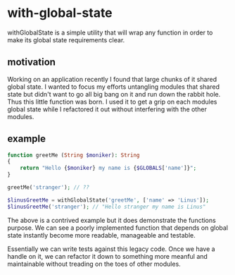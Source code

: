 # with-global-state
withGlobalState is a simple utility that will wrap any function in order to make its global state requirements clear.

## motivation
Working on an application recently I found that large chunks of it shared global state. I wanted to focus my efforts untangling modules that shared state but didn't want to go all big bang on it and run down the rabbit hole. Thus this little function was born. I used it to get a grip on each modules global state while I refactored it out without interfering with the other modules.

## example
```php
function greetMe (String $moniker): String
{
    return "Hello {$moniker} my name is {$GLOBALS['name']}";
}

greetMe('stranger'); // ??

$linusGreetMe = withGlobalState('greetMe', ['name' => 'Linus']);
$linusGreetMe('stranger'); // "Hello stranger my name is Linus"
```
The above is a contrived example but it does demonstrate the functions purpose. We can see a poorly implemented function that depends on global state instantly become more readable, manageable and testable.

Essentially we can write tests against this legacy code. Once we have a handle on it, we can refactor it down to something more meanful and maintainable without treading on the toes of other modules.
